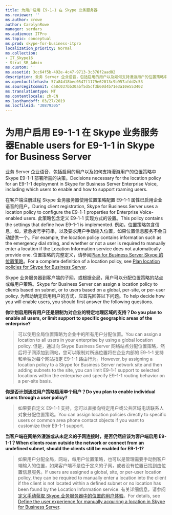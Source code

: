 ```yaml
---
title: 为用户启用 E9-1-1 在 Skype 业务服务器
ms.reviewer: ''
ms.author: crowe
author: CarolynRowe
manager: serdars
ms.audience: ITPro
ms.topic: conceptual
ms.prod: skype-for-business-itpro
localization_priority: Normal
ms.collection:
- IT_Skype16
- Strat_SB_Admin
ms.custom: ''
ms.assetid: 3cc64f5b-492e-4c47-9713-3c376f2aad02
description: 业务 Server 企业语音，包括启用的用户以及如何支持漫游用户的位置策略中 Skype E9-1-1 部署所需的决策。
ms.openlocfilehash: 57a84d18bec0547f1179e62013c9b957afdd2c53
ms.sourcegitcommit: da8c037bb30abf5d5cf3b60d4b71e3a10e553402
ms.translationtype: MT
ms.contentlocale: zh-CN
ms.lasthandoff: 03/27/2019
ms.locfileid: "30879305"
---
```

# <a name="enable-users-for-e9-1-1-in-skype-for-business-server"></a><span data-ttu-id="69a28-103">为用户启用 E9-1-1 在 Skype 业务服务器</span><span class="sxs-lookup"><span data-stu-id="69a28-103">Enable users for E9-1-1 in Skype for Business Server</span></span>
 
<span data-ttu-id="69a28-104">业务 Server 企业语音，包括启用的用户以及如何支持漫游用户的位置策略中 Skype E9-1-1 部署所需的决策。</span><span class="sxs-lookup"><span data-stu-id="69a28-104">Decisions necessary for the location policy for an E9-1-1 deployment in Skype for Business Server Enterprise Voice, including which users to enable and how to support roaming users.</span></span>
  
<span data-ttu-id="69a28-105">在客户端注册过程 Skype 业务服务器使用位置策略配置 E9-1-1 属性已启用企业语音的用户。</span><span class="sxs-lookup"><span data-stu-id="69a28-105">During client registration, Skype for Business Server uses a location policy to configure the E9-1-1 properties for Enterprise Voice-enabled users.</span></span> <span data-ttu-id="69a28-106">此策略包含定义 E9-1-1 实现方式的设置。</span><span class="sxs-lookup"><span data-stu-id="69a28-106">This policy contains the settings that define how E9-1-1 is implemented.</span></span> <span data-ttu-id="69a28-107">例如，位置策略包含信息，如，紧急拨号字符串，以及要求用户手动输入位置，如果位置信息服务不会自动提供一个。</span><span class="sxs-lookup"><span data-stu-id="69a28-107">For example, the location policy contains information such as the emergency dial string, and whether or not a user is required to manually enter a location if the Location Information service does not automatically provide one.</span></span> <span data-ttu-id="69a28-108">位置策略的完整定义，请参阅[Plan for Business Server Skype 的位置策略](location-policies.md)。</span><span class="sxs-lookup"><span data-stu-id="69a28-108">For a complete definition of a location policy, see [Plan location policies for Skype for Business Server](location-policies.md).</span></span>
  
<span data-ttu-id="69a28-109">Skype 业务服务器到客户端的子网，或根据全局，用户可以分配位置策略的站点或每用户策略。</span><span class="sxs-lookup"><span data-stu-id="69a28-109">Skype for Business Server can assign a location policy to clients based on subnet, or to users based on a global, per-site, or per-user policy.</span></span> <span data-ttu-id="69a28-110">为帮助确定启用用户的方式，应首先回答以下问题。</span><span class="sxs-lookup"><span data-stu-id="69a28-110">To help decide how you will enable users, you should first answer the following questions.</span></span>
  
 <span data-ttu-id="69a28-111">**你计划启用所有用户还是限制为对企业的特定地理区域的支持？**</span><span class="sxs-lookup"><span data-stu-id="69a28-111">**Do you plan to enable all users, or limit support to specific geographic areas of the enterprise?**</span></span>
  
> <span data-ttu-id="69a28-112">可以使用全局位置策略为企业中的所有用户分配位置。</span><span class="sxs-lookup"><span data-stu-id="69a28-112">You can assign a location to all users in your enterprise by using a global location policy.</span></span> <span data-ttu-id="69a28-113">但是，通过向 Skype Business Server 网络站点分配位置策略，然后将子网添加到网站，您可以限制对所选位置将在企业内部的 E9-1-1 支持和单独对每个网站指定 E9-1-1 路由行为。</span><span class="sxs-lookup"><span data-stu-id="69a28-113">However, by assigning a location policy to a Skype for Business Server network site and then adding subnets to the site, you can limit E9-1-1 support to selected locations within the enterprise and specify E9-1-1 routing behavior on a per-site basis.</span></span> 
    
 <span data-ttu-id="69a28-114">**你是否计划通过用户策略启用单个用户？**</span><span class="sxs-lookup"><span data-stu-id="69a28-114">**Do you plan to enable individual users through a user policy?**</span></span>
  
> <span data-ttu-id="69a28-115">如果要自定义 E9-1-1 支持，您可以直接向特定用户或公共区域电话联系人对象分配位置策略。</span><span class="sxs-lookup"><span data-stu-id="69a28-115">You can assign location policies directly to specific users or common area phone contact objects if you want to customize their E9-1-1 support.</span></span>
    
 <span data-ttu-id="69a28-116">**当客户端在网络外漫游或从未定义的子网连接时，是否仍然应该为客户端启用 E9-1-1？**</span><span class="sxs-lookup"><span data-stu-id="69a28-116">**When clients roam outside the network or connect from an undefined subnet, should the clients still be enabled for E9-1-1?**</span></span>
  
> <span data-ttu-id="69a28-117">如果用户分配全局，网站，每用户位置策略，也可以是管理需要手动到客户端输入的位置，如果客户端不是位于定义的子网，或者没有位置已找到由位置信息服务。</span><span class="sxs-lookup"><span data-stu-id="69a28-117">If users are assigned a global, site, or per-user location policy, they can be required to manually enter a location into the client if the client is not located within a defined subnet or no location has been found by the Location Information service.</span></span> <span data-ttu-id="69a28-118">有关详细信息，请参阅[定义手动获取 Skype 业务服务器中的位置的用户体验](manually-acquiring-a-location.md)。</span><span class="sxs-lookup"><span data-stu-id="69a28-118">For details, see [Define the user experience for manually acquiring a location in Skype for Business Server](manually-acquiring-a-location.md).</span></span>
    


